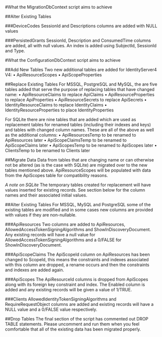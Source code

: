 #What the MigrationDbContext script aims to achieve

##Alter Existing Tables

###DeviceCodes
SessionId and Descriptions columns are added with NULL values

###PersistedGrants
SessionId, Description and ConsumedTime columns are added, all with null values. An index is added using SubjectId, SessionId and Type.

#What the ConfigurationDbContext script aims to achieve

##Add New Tables
Two new additional tables are added for IdentityServer4 V4:
•	ApiResourceScopes
•	ApiScopeProperties

##Replace Existing Tables
For MSSQL, PostgreSQL and MySQL, the are five tables added that serve the purpose of replacing tables that have changed name:
•	ApiResourceClaims to replace ApiClaims
•	ApiResourceProperties to replace ApiProperties
•	ApiResourceSecrets to replace ApiSecrets
•	IdentityResourceClaims to replace IdentityClaims
•	IdentityResourceProperties to place IdentityProperties

For SQLite there are nine tables that are added which are used as replacement tables for renamed tables (including their indexes and keys) and tables with changed column names. These are all of the above as well as the additional columns:
•	ApiResourcesTemp to be renamed to ApiResources later
•	ApiScopeClaimsTemp to be renamed to ApiScopeClaims later
•	ApiScopesTemp to be renamed to ApiScopes later
•	ClientsTemp to be renamed to Clients later

##Migrate Data
Data from tables that are changing name or can otherwise not be altered (as is the case with SQLite) are migrated over to the new tables mentioned above. ApiResourceScopes will be populated with data from the ApiScopes table for compatibility reasons.

*A note on SQLite*
The temporary tables created for replacement will have values inserted for existing records. See section below for the column names and their associated initial values.

##Alter Existing Tables
For MSSQL, MySQL and PostgreSQL some of the existing tables are modified and in some cases new columns are provided with values if they are non-nullable.

###ApiResources
Two columns are added to ApiResources, AllowedAccessTokenSigningAlgorithms and ShowInDiscoveryDocument. Any existing records will have a null value for AllowedAccessTokenSigningAlgorithms and a 0/FALSE for ShowInDiscoveryDocument.

###ApiScopeClaims
The ApiScopeId column on ApiResources has been changed to ScopeId, this means the constraints and indexes associated with this column are dropped, a rename occurs and then the constraints and indexes are added again.

###ApiScopes
The ApiResourceId columns is dropped from ApiScopes along with its foreign key constraint and index. The Enabled column is added and any existing records will be given a value of 1/TRUE.

###Clients
AllowedIdentityTokenSigningAlgorithms and RequireRequestObject columns are added and existing records will have a NULL value and a 0/FALSE value respectively.

##Drop Tables
The final section of the script has commented out DROP TABLE statements. Please uncomment and run them when you feel comfortable that all of the existing data has been migrated properly.

